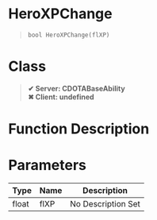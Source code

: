 # HeroXPChange
> `bool HeroXPChange(flXP)`
# Class
> __✔ Server: CDOTABaseAbility__  
> __✖ Client: undefined__  
# Function Description

# Parameters
Type|Name|Description
--|--|--
float|flXP|No Description Set
